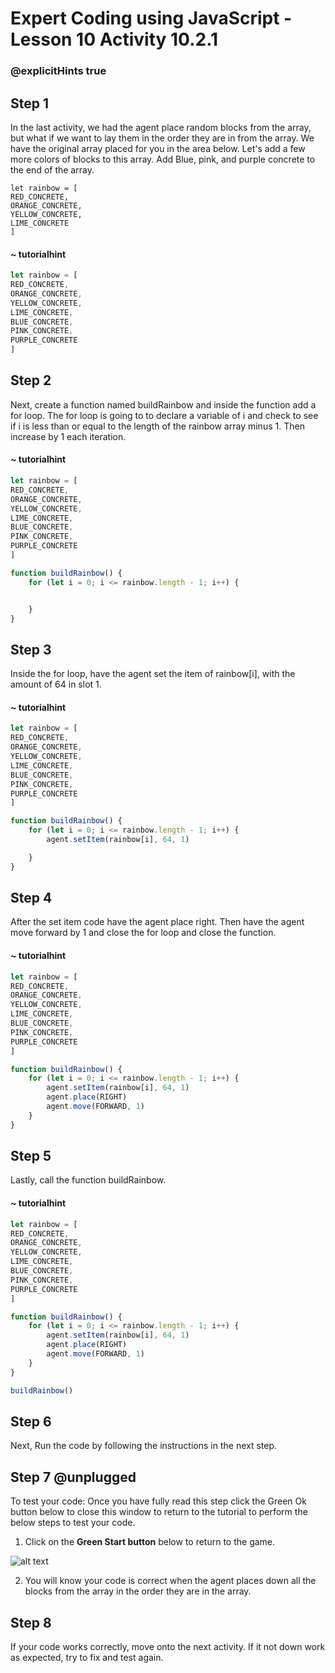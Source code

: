# Expert Coding using JavaScript - Lesson 10 Activity 10.2.1

### @explicitHints true

## Step 1 

In the last activity, we had the agent place random blocks from the array, but what if we want to lay them in the order they are in from the array. 
We have the original array placed for you in the area below. 
Let's add a few more colors of blocks to this array.  Add Blue, pink, and purple concrete to the end of the array. 

```template
let rainbow = [
RED_CONCRETE,
ORANGE_CONCRETE,
YELLOW_CONCRETE,
LIME_CONCRETE
]
```
#### ~ tutorialhint

```javascript
let rainbow = [
RED_CONCRETE,
ORANGE_CONCRETE,
YELLOW_CONCRETE,
LIME_CONCRETE,
BLUE_CONCRETE,
PINK_CONCRETE,
PURPLE_CONCRETE
]
```

## Step 2
Next, create a function named buildRainbow and inside the function add a for loop. The for loop is going to to declare a variable of i and check to see if i is less than or equal to the length of the rainbow array minus 1.  Then increase by 1 each iteration. 

#### ~ tutorialhint

```javascript
let rainbow = [
RED_CONCRETE,
ORANGE_CONCRETE,
YELLOW_CONCRETE,
LIME_CONCRETE,
BLUE_CONCRETE,
PINK_CONCRETE,
PURPLE_CONCRETE
]

function buildRainbow() {
    for (let i = 0; i <= rainbow.length - 1; i++) {


    }
}


```

## Step 3
Inside the for loop, have the agent set the item of rainbow[i], with the amount of 64 in slot 1. 


#### ~ tutorialhint

```javascript
let rainbow = [
RED_CONCRETE,
ORANGE_CONCRETE,
YELLOW_CONCRETE,
LIME_CONCRETE,
BLUE_CONCRETE,
PINK_CONCRETE,
PURPLE_CONCRETE
]

function buildRainbow() {
    for (let i = 0; i <= rainbow.length - 1; i++) {
        agent.setItem(rainbow[i], 64, 1)

    }
}


```

## Step 4
After the set item code have the agent place right. 
Then have the agent move forward by 1 and close the for loop and close the function. 
#### ~ tutorialhint

```javascript
let rainbow = [
RED_CONCRETE,
ORANGE_CONCRETE,
YELLOW_CONCRETE,
LIME_CONCRETE,
BLUE_CONCRETE,
PINK_CONCRETE,
PURPLE_CONCRETE
]

function buildRainbow() {
    for (let i = 0; i <= rainbow.length - 1; i++) {
        agent.setItem(rainbow[i], 64, 1)
        agent.place(RIGHT)
        agent.move(FORWARD, 1)
    }
}


```

## Step 5
Lastly, call the function buildRainbow. 

#### ~ tutorialhint
```javascript
let rainbow = [
RED_CONCRETE,
ORANGE_CONCRETE,
YELLOW_CONCRETE,
LIME_CONCRETE,
BLUE_CONCRETE,
PINK_CONCRETE,
PURPLE_CONCRETE
]

function buildRainbow() {
    for (let i = 0; i <= rainbow.length - 1; i++) {
        agent.setItem(rainbow[i], 64, 1)
        agent.place(RIGHT)
        agent.move(FORWARD, 1)
    }
}

buildRainbow()
```

## Step 6
Next, Run the code by following the instructions in the next step.


## Step 7 @unplugged
To test your code:
Once you have fully read this step click the Green Ok button below to close this window to return to the tutorial to perform the below steps to test your code.

1. Click on the **Green Start button** below to return to the game.



![alt text](https://expertjs.codingcredentials.com/Lesson1/1.1/1.JPG?raw=true  "Start")

2.  You will know your code is correct when the agent places down all the blocks from the array in the order they are in the array. 

## Step 8
 If your code works correctly, move onto the next activity. 
 If it not down work as expected, try to fix and test again.